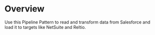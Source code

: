 # Overview

Use this Pipeline Pattern to read and transform data from Salesforce and load it to targets like NetSuite and Reltio.
